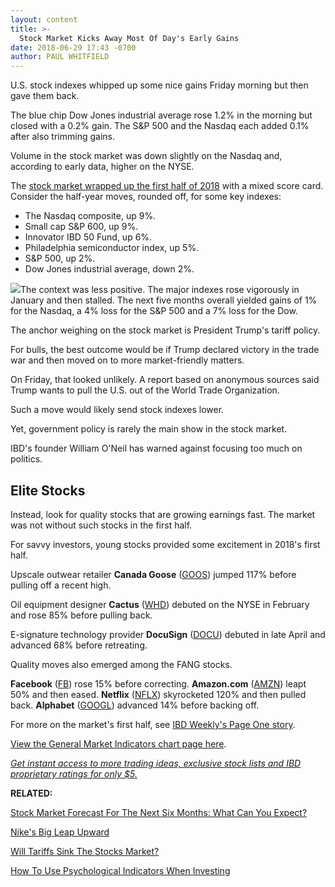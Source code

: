 ```yaml
---
layout: content
title: >-
  Stock Market Kicks Away Most Of Day's Early Gains
date: 2018-06-29 17:43 -0700
author: PAUL WHITFIELD
---
```






U.S. stock indexes whipped up some nice gains Friday morning but then gave them back.




The blue chip Dow Jones industrial average rose 1.2% in the morning but closed with a 0.2% gain. The S&P 500 and the Nasdaq each added 0.1% after also trimming gains.


Volume in the stock market was down slightly on the Nasdaq and, according to early data, higher on the NYSE.


The [stock market wrapped up the first half of 2018](https://www.investors.com/news/stock-market-forecast-next-six-months/) with a mixed score card. Consider the half-year moves, rounded off, for some key indexes:


* The Nasdaq composite, up 9%.
* Small cap S&P 600, up 9%.
* Innovator IBD 50 Fund, up 6%.
* Philadelphia semiconductor index, up 5%.
* S&P 500, up 2%.
* Dow Jones industrial average, down 2%.


![](https://www.investors.com/wp-content/uploads/2018/06/MP062918-274x300.jpg)The context was less positive. The major indexes rose vigorously in January and then stalled. The next five months overall yielded gains of 1% for the Nasdaq, a 4% loss for the S&P 500 and a 7% loss for the Dow.


The anchor weighing on the stock market is President Trump's tariff policy.


For bulls, the best outcome would be if Trump declared victory in the trade war and then moved on to more market-friendly matters.


On Friday, that looked unlikely. A report based on anonymous sources said Trump wants to pull the U.S. out of the World Trade Organization.


Such a move would likely send stock indexes lower.


Yet, government policy is rarely the main show in the stock market.


IBD's founder William O'Neil has warned against focusing too much on politics.


Elite Stocks
------------


Instead, look for quality stocks that are growing earnings fast. The market was not without such stocks in the first half.


For savvy investors, young stocks provided some excitement in 2018's first half.


Upscale outwear retailer **Canada Goose** ([GOOS](https://research.investors.com/quote.aspx?symbol=GOOS)) jumped 117% before pulling off a recent high.


Oil equipment designer **Cactus** ([WHD](https://research.investors.com/quote.aspx?symbol=WHD)) debuted on the NYSE in February and rose 85% before pulling back.


E-signature technology provider **DocuSign** ([DOCU](https://research.investors.com/quote.aspx?symbol=DOCU)) debuted in late April and advanced 68% before retreating.


Quality moves also emerged among the FANG stocks.


**Facebook** ([FB](https://research.investors.com/quote.aspx?symbol=FB)) rose 15% before correcting. **Amazon.com** ([AMZN](https://research.investors.com/quote.aspx?symbol=AMZN)) leapt 50% and then eased. **Netflix** ([NFLX](https://research.investors.com/quote.aspx?symbol=NFLX)) skyrocketed 120% and then pulled back. **Alphabet** ([GOOGL](https://research.investors.com/quote.aspx?symbol=GOOGL)) advanced 14% before backing off.


For more on the market's first half, see [IBD Weekly's Page One story](https://www.investors.com/news/stock-market-forecast-next-six-months/).


[View the General Market Indicators chart page here](https://www.investors.com/wp-content/uploads/2018/06/GMI_70218.pdf).


[*Get instant access to more trading ideas, exclusive stock lists and IBD proprietary ratings for only $5.*](https://shop.investors.com/offer/splashresponsive.aspx?id=ibddigital-profit&src=A00433A&intcode=IntContentArticle)


**RELATED:**


[Stock Market Forecast For The Next Six Months: What Can You Expect?](https://www.investors.com/news/stock-market-forecast-next-six-months/)


[Nike's Big Leap Upward](https://www.investors.com/news/nike-earnings-sales-q4-2018/)


[Will Tariffs Sink The Stocks Market?](https://www.investors.com/how-to-invest/investors-corner/trump-trade-tariffs-history-dow-jones-industrials/)


[How To Use Psychological Indicators When Investing](https://www.investors.com/videos/how-to-keep-up-with-the-market-using-psychological-indicators-analysis/)




